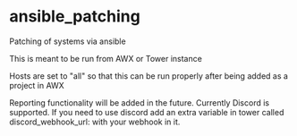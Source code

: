 # ansible_patching
Patching of systems via ansible

This is meant to be run from AWX or Tower instance

Hosts are set to "all" so that this can be run properly after being added as a project in AWX


Reporting functionality will be added in the future. Currently Discord is supported.
If you need to use discord add an extra variable in tower called
discord_webhook_url: 
with your webhook in it.